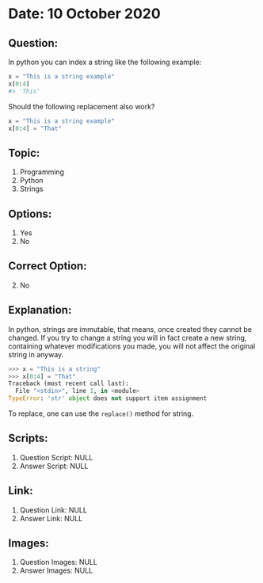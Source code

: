 # Date: 10 October 2020

## Question:
In python you can index a string like the following example:
```python
x = "This is a string example"
x[0:4]
#> 'This'
```
Should the following replacement also work?
```python
x = "This is a string example"
x[0:4] = "That"
```

## Topic:
1. Programming
2. Python
3. Strings

## Options:
1. Yes
2. No

## Correct Option:
2. No

## Explanation:
In python, strings are immutable, that means, once created they cannot be changed. If you try to change a string you will in fact create a new string, containing whatever modifications you made, you will not affect the original string in anyway.
```python
>>> x = "This is a string"
>>> x[0:4] = "That"
Traceback (most recent call last):
  File "<stdin>", line 1, in <module>
TypeError: 'str' object does not support item assignment
```
To replace, one can use the `replace()` method for string.

## Scripts:
1. Question Script: NULL
2. Answer Script: NULL

## Link:
1. Question Link: NULL
2. Answer Link: NULL

## Images:
1. Question Images: NULL
2. Answer Images: NULL

